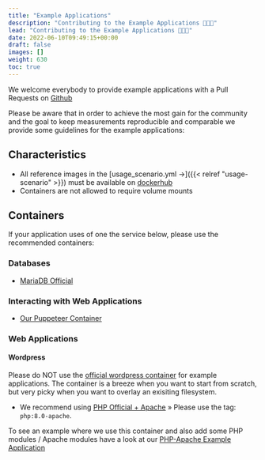 ```yaml
---
title: "Example Applications"
description: "Contributing to the Example Applications 🥳🎉😍"
lead: "Contributing to the Example Applications 🥳🎉😍"
date: 2022-06-10T09:49:15+00:00
draft: false
images: []
weight: 630
toc: true
---
```


We welcome everybody to provide example applications with a Pull Requests on [Github](https://github.com/green-coding-berlin/example-applications)

Please be aware that in order to achieve the most gain for the community and
the goal to keep measurements reproducible and comparable we provide some
guidelines for the example applications:

## Characteristics
- All reference images in the [usage_scenario.yml →]({{< relref "usage-scenario" >}}) must be
available on [dockerhub](https://hub.docker.com/)
- Containers are not allowed to require volume mounts

## Containers

If your application uses of one the service below, please use the recommended containers:

### Databases
- [MariaDB Official](https://hub.docker.com/_/mariadb)

### Interacting with Web Applications
- [Our Puppeteer Container](https://github.com/green-coding-berlin/example-applications/tree/main/puppeteer)

### Web Applications
#### Wordpress
Please do NOT use the [official wordpress container](https://hub.docker.com/_/wordpress)
for example applications.
The container is a breeze when you want to start from scratch, but very picky when you want
to overlay an exisiting filesystem.
- We recommend using [PHP Official + Apache](https://hub.docker.com/_/php) &raquo; Please use the tag: `php:8.0-apache`.

To see an example where we use this container and also add some PHP modules / Apache modules have a look
at our [PHP-Apache Example Application](https://github.com/green-coding-berlin/example-applications/tree/main/apache-mariadb-php)